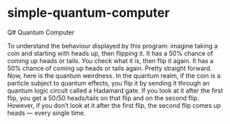 # simple-quantum-computer
Q# Quantum Computer


To understand the behaviour displayed by this program: imagine taking a coin and starting with heads up, then flipping it. It has a 50% chance of coming up heads or tails. You check what it is, then flip it again. It has a 50% chance of coming up heads or tails again.
Pretty straight forward. Now, here is the quantum weirdness. In the quantum realm, if the coin is a particle subject to quantum effects, you flip it by sending it through an quantum logic circuit called a Hadamard gate. If you look at it after the first flip, you get a 50/50 heads/tails on that flip and on the second flip. However, if you don’t look at it after the first flip, the second flip comes up heads — every single time.
